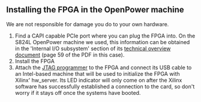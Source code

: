 ## Installing the FPGA in the OpenPower machine

We are not responsible for damage you do to your own hardware.

1. Find a CAPI capable PCIe port where you can plug the FPGA into. On the S824L OpenPower machine we used, this information can be obtained in the 'Internal I/O subsystem' section of its [technical overview document](http://www.redbooks.ibm.com/redpapers/pdfs/redp5139.pdf) \(page 59 of the PDF in this case\).
2. Install the FPGA
3. Attach the [JTAG programmer](https://www.xilinx.com/products/boards-and-kits/hw-usb-ii-g.html) to the FPGA and connect its USB cable to an Intel-based machine that will be used to initialize the FPGA with Xilinx' hw\_server. Its LED indicator will only come on after the Xilinx software has successfully established a connection to the card, so don't worry if it stays off once the systems have booted.



